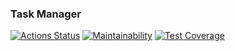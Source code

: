 ### Task Manager
[![Actions Status](https://github.com/Dzigr/python-project-52/workflows/hexlet-check/badge.svg)](https://github.com/Dzigr/python-project-52/actions)
[![Maintainability](https://api.codeclimate.com/v1/badges/49e72fc91e2ce73b7cd3/maintainability)](https://codeclimate.com/github/Dzigr/python-project-52/maintainability)
[![Test Coverage](https://api.codeclimate.com/v1/badges/49e72fc91e2ce73b7cd3/test_coverage)](https://codeclimate.com/github/Dzigr/python-project-52/test_coverage)